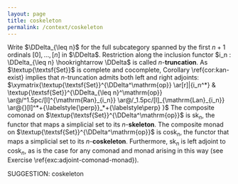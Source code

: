 ```yaml
---
layout: page
title: coskeleton
permalink: /context/coskeleton
---
```


Write $\DDelta_{\leq n}$ for the full subcategory spanned by the first $n+1$ ordinals $[0],\ldots, [n]$ in $\DDelta$. Restriction along the inclusion functor $i_n : \DDelta_{\leq n} \hookrightarrow \DDelta$ is called $n$-**truncation**. As $\textup{\textsf{Set}}$ is complete and cocomplete, Corollary \ref{cor:kan-exist} implies that $n$-truncation admits both left and right adjoints:
 $\xymatrix{\textup{\textsf{Set}}^{\DDelta^\mathrm{op}}  \ar[r]|{i_n^*} & \textup{\textsf{Set}}^{\DDelta_{\leq n}^\mathrm{op}} \ar@/^1.5pc/[l]^{\mathrm{Ran}_{i_n}} \ar@/_1.5pc/[l]_{\mathrm{Lan}_{i_n}} \ar@{}[l]^*+{\labelstyle{\perp}}_*+{\labelstyle\perp} }$ The composite comonad on $\textup{\textsf{Set}}^{\DDelta^\mathrm{op}}$ is sk$_n$, the functor that maps a simplicial set to its $n$-**skeleton**. The composite monad on $\textup{\textsf{Set}}^{\DDelta^\mathrm{op}}$ is cosk$_n$, the functor that maps a simplicial set to its $n$-**coskeleton**. Furthermore, sk$_n$ is left adjoint to cosk$_n$, as is the case for any comonad and monad arising in this way (see Exercise \ref{exc:adjoint-comonad-monad}).

SUGGESTION: coskeleton